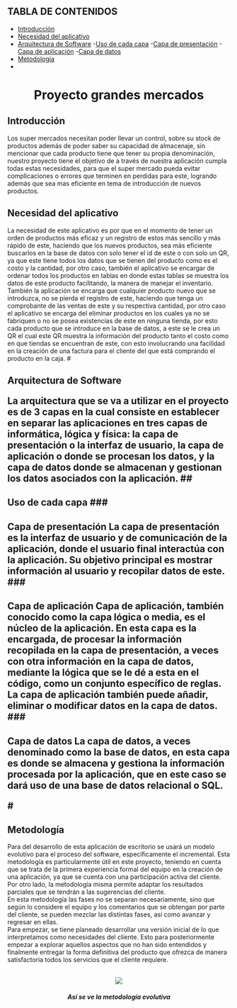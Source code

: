## TABLA DE CONTENIDOS
- [Introducción](#Introducción)
- [Necesidad del aplicativo](#Necesidad-del-aplicativo)
- [Arquitectura de Software](#Arquitectura-de-Software)
-[Uso de cada capa](##Uso-de-cada-capa)
-[Capa de presentación](###Capa-de-presentación)
-[Capa de aplicación](###Capa-de-aplicación)
-[Capa de datos](###Capa-de-datos)
- [Metodología](#Metodología)
- 
<div align="center">
  <h1>Proyecto grandes mercados</h1>
</div>
<h2> Introducción </h2>
<p> Los super mercados necesitan poder llevar un control, sobre su stock de productos además de poder saber su capacidad de almacenaje, sin mencionar que cada producto tiene que tener su propia denominación, nuestro proyecto tiene el objetivo de a través de nuestra aplicación cumpla todas estas necesidades, para que el super mercado pueda evitar complicaciones o errores que terminen en perdidas para este, logrando además que sea mas eficiente en tema de introducción de nuevos productos.<p>
<h2>Necesidad del aplicativo</h2>
<p>La necesidad de este aplicativo es por que en el momento de tener un orden de productos más eficaz y un registro de estos más sencillo y más rápido de este, haciendo que los nuevos productos, sea más eficiente buscarlos en la base de datos con solo tener el id de este o con solo un QR, ya que este tiene todos los datos que se tienen del producto como es el costo y la cantidad, por otro caso, también el aplicativo se encargar de ordenar todos los productos en tablas en donde estas tablas se muestra los datos de este producto facilitando, la manera de manejar el inventario. 
  <br>También la aplicación se encarga  que cualquier producto nuevo que se introduzca, no se pierda el registro de este, haciendo que tenga un comprobante de las ventas de este y su respectiva cantidad, por otro caso el aplicativo se encarga del eliminar productos en los cuales ya no se fabriquen o no se posea existencias de este en ninguna tienda, por esto cada producto que se introduce en la base de datos, a este se le crea un QR el cual este QR muestra la información del producto tanto el costo como en que tiendas se encuentran de este, con esto involucrando una facilidad en la creación de una factura para el cliente del que está comprando el producto en la caja. 
#<h2>Arquitectura de Software
<p>La arquitectura que se va a utilizar en el proyecto es de 3 capas en la cual consiste en establecer en separar las aplicaciones en tres capas de informática, lógica y física: la capa de presentación o la interfaz de usuario, la capa de aplicación o donde se procesan los datos, y la capa de datos donde se almacenan y gestionan los datos asociados con la aplicación.
##<h2>Uso de cada capa
###<h2>Capa de presentación
La capa de presentación es la interfaz de usuario y de comunicación de la aplicación, donde el usuario final interactúa con la aplicación. Su objetivo principal es mostrar información al usuario y recopilar datos de este. 
###<h2>Capa de aplicación
Capa de aplicación, también conocido como la capa lógica o media, es el núcleo de la aplicación. En esta capa es la encargada, de procesar la información recopilada en la capa de presentación, a veces con otra información en la capa de datos, mediante la lógica que se le dé a esta en el código, como un conjunto específico de reglas. La capa de aplicación también puede añadir, eliminar o modificar datos en la capa de datos.
###<h2>Capa de datos
La capa de datos, a veces denominado como la base de datos, en esta capa es donde se almacena y gestiona la información procesada por la aplicación, que en este caso se dará uso de una base de datos relacional o SQL.  
  
  
#<h2>Metodología</h2>
<p>Para del desarrollo de esta aplicación de escritorio se usará un modelo evolutivo para el proceso del software, específicamente el incremental. Esta metodología es particularmente útil en este proyecto, teniendo en cuenta que se trata de la primera experiencia formal del equipo en la creación de una aplicación, ya que se cuenta con una participación activa del cliente. Por otro lado, la metodología misma permite adaptar los resultados parciales que se tendrán a las sugerencias del cliente. 
  <br> En esta metodología las fases no se separan necesariamente, sino que según lo considere el equipo y los comentarios que se obtengan por parte del cliente, se pueden mezclar las distintas fases, así como avanzar y regresar en ellas. 
  <br> Para empezar, se tiene planeado desarrollar una versión inicial de lo que interpretamos como necesidades del cliente. Esto para posteriormente empezar a explorar aquellos aspectos que no han sido entendidos y finalmente entregar la forma definitiva del producto que ofrezca de manera satisfactoria todos los servicios que el cliente requiere.</p>
  
<br>
<div align="center"> 
  <img src=http://ingsoftware.weebly.com/uploads/2/3/8/2/23822483/6836777_orig.jpg>
  <h5>Así se ve la metodología evolutiva</h5>
</div>
<br>
